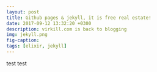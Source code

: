 ```yaml
---
layout: post
title: Github pages & jekyll, it is free real estate!
date: 2017-09-12 13:32:20 +0300
description: virkill.com is back to blogging
img: jekyll.png 
fig-caption: 
tags: [elixir, jekyll]
---
```


test test